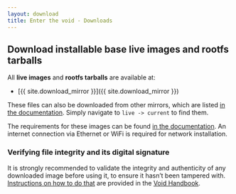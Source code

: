 ```yaml
---
layout: download
title: Enter the void - Downloads
---
```

## Download installable base live images and rootfs tarballs

All **live images** and **rootfs tarballs** are available at:

- [{{ site.download_mirror }}]({{ site.download_mirror }})

These files can also be downloaded from other mirrors, which are listed [in the documentation](https://docs.voidlinux.org/xbps/repositories/mirrors/index.html).
Simply navigate to `live -> current` to find them.

The requirements for these images can be found [in the documentation](https://docs.voidlinux.org/installation/index.html#base-system-requirements).
An internet connection via Ethernet or WiFi is required for network installation.

### Verifying file integrity and its digital signature

It is strongly recommended to validate the integrity and authenticity of any
downloaded image before using it, to ensure it hasn’t been tampered with.
[Instructions on how to do that](https://docs.voidlinux.org/installation/index.html#verifying-images)
are provided in the [Void Handbook](https://docs.voidlinux.org/).
